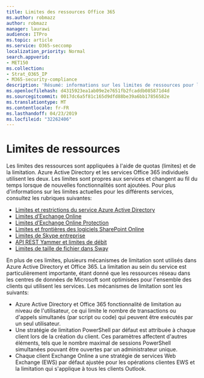 ```yaml
---
title: Limites des ressources Office 365
ms.author: robmazz
author: robmazz
manager: laurawi
audience: ITPro
ms.topic: article
ms.service: O365-seccomp
localization_priority: Normal
search.appverid:
- MET150
ms.collection:
- Strat_O365_IP
- M365-security-compliance
description: 'Résumé: informations sur les limites de ressources pour les différentes applications dans Office 365.'
ms.openlocfilehash: d4315923ea1ab09e2e7651fb2fcaddb085871d4d
ms.sourcegitcommit: 0017dc6a5f81c165d9dfd88be39a6bb17856582e
ms.translationtype: MT
ms.contentlocale: fr-FR
ms.lasthandoff: 04/23/2019
ms.locfileid: "32262406"
---
```

# <a name="resource-limits"></a>Limites de ressources

Les limites des ressources sont appliquées à l'aide de quotas (limites) et de la limitation. Azure Active Directory et les services Office 365 individuels utilisent les deux. Les limites sont propres aux services et changent au fil du temps lorsque de nouvelles fonctionnalités sont ajoutées. Pour plus d'informations sur les limites actuelles pour les différents services, consultez les rubriques suivantes:
- [Limites et restrictions du service Azure Active Directory](https://msdn.microsoft.com/en-us/library/azure/dn764971.aspx)
- [Limites d’Exchange Online](https://technet.microsoft.com/en-us/library/exchange-online-limits.aspx)
- [Limites d’Exchange Online Protection](https://technet.microsoft.com/en-us/library/exchange-online-protection-limits.aspx)
- [Limites et frontières des logiciels SharePoint Online](https://support.office.com/article/SharePoint-Online-software-boundaries-and-limits-8F34FF47-B749-408B-ABC0-B605E1F6D498)
- [Limites de Skype entreprise](https://technet.microsoft.com/en-us/library/skype-for-business-online-limits.aspx)
- [API REST Yammer et limites de débit](https://developer.yammer.com/docs/rest-api-rate-limits)
- [Limites de taille de fichier dans Sway](https://support.office.com/article/File-size-limits-in-Sway-4db21bc6-b42b-499f-9272-66e089db109f)

En plus de ces limites, plusieurs mécanismes de limitation sont utilisés dans Azure Active Directory et Office 365. La limitation au sein du service est particulièrement importante, étant donné que les ressources réseau dans les centres de données de Microsoft sont optimisées pour l'ensemble des clients qui utilisent les services. Les mécanismes de limitation sont les suivants:
- Azure Active Directory et Office 365 fonctionnalité de limitation au niveau de l'utilisateur, ce qui limite le nombre de transactions ou d'appels simultanés (par script ou code) qui peuvent être exécutés par un seul utilisateur.
- Une stratégie de limitation PowerShell par défaut est attribuée à chaque client lors de la création du client. Ces paramètres affectent d'autres éléments, tels que le nombre maximal de sessions PowerShell simultanées pouvant être ouvertes par un administrateur unique.
- Chaque client Exchange Online a une stratégie de services Web Exchange (EWS) par défaut ajustée pour les opérations clientes EWS et la limitation qui s'applique à tous les clients Outlook.
